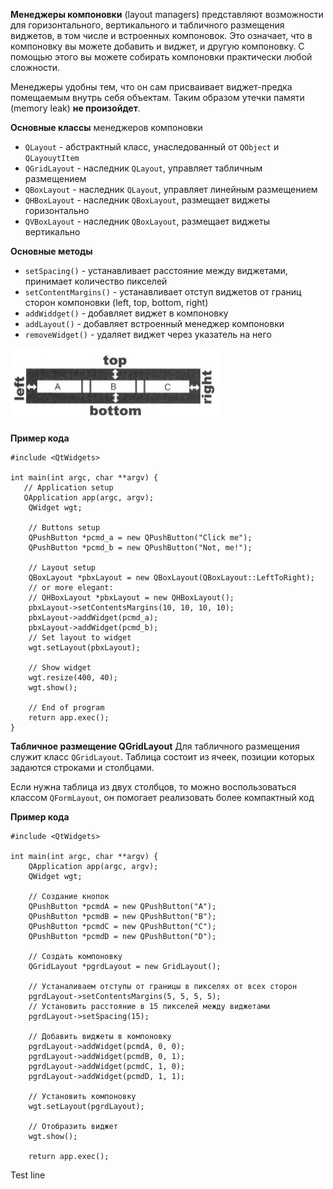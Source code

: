 **Менеджеры компоновки** (layout managers) представляют возможности для горизонтального, вертикального и табличного размещения виджетов, в том числе и встроенных компоновок. Это означает, что в компоновку вы можете добавить и виджет, и другую компоновку. С помощью этого вы можете собирать компоновки практически любой сложности.

Менеджеры удобны тем, что он сам присваивает виджет-предка помещаемым внутрь себя объектам. Таким образом утечки памяти (memory leak) **не произойдет**. 

**Основные классы** менеджеров компоновки

* `QLayout` - абстрактный класс, унаследованный от `QObject` и `QLayouytItem`
* `QGridLayout` - наследник `QLayout`, управляет табличным размещением
* `QBoxLayout` - наследник `QLayout`, управляет линейным размещением
* `QHBoxLayout` - наследник `QBoxLayout`, размещает виджеты горизонтально
* `QVBoxLayout` - наследник `QBoxLayout`, размещает виджеты вертикально

**Основные методы** 

- `setSpacing()` - устанавливает расстояние между виджетами, принимает количество пикселей
- `setContentMargins()` - устанавливает отступ виджетов от границ сторон компоновки (left, top, bottom, right)
- `addWiddget()` - добавляет виджет в компоновку
- `addLayout()` - добавляет встроенный менеджер компоновки
- `removeWidget()` - удаляет виджет через указатель на него

![Размещение виджетов по горизонтали](images/Widget_Horizontal_Layout.png)

**Пример кода**
```
#include <QtWidgets>

int main(int argc, char **argv) {
   // Application setup
   QApplication app(argc, argv);
	QWidget wgt;
	
	// Buttons setup
	QPushButton *pcmd_a = new QPushButton("Click me");
	QPushButton *pcmd_b = new QPushButton("Not, me!");
	
	// Layout setup
	QBoxLayout *pbxLayout = new QBoxLayout(QBoxLayout::LeftToRight);
	// or more elegant:
	// QHBoxLayout *pbxLayout = new QHBoxLayout();
	pbxLayout->setContentsMargins(10, 10, 10, 10);
	pbxLayout->addWidget(pcmd_a);
	pbxLayout->addWidget(pcmd_b);
	// Set layout to widget
 	wgt.setLayout(pbxLayout);
	
	// Show widget
	wgt.resize(400, 40);
	wgt.show();
	
	// End of program
	return app.exec();
}
```

**Табличное размещение QGridLayout** 
Для табличного размещения служит класс `QGridLayout`. Таблица состоит из ячеек, позиции которых задаются строками и столбцами.

Если нужна таблица из двух столбцов, то можно воспользоваться классом `QFormLayout`, он помогает реализовать более компактный код

**Пример кода**
```
#include <QtWidgets>

int main(int argc, char **argv) {
	QApplication app(argc, argv);
	QWidget wgt;
	
	// Создание кнопок
	QPushButton *pcmdA = new QPushButton("A");
	QPushButton *pcmdB = new QPushButton("B");
	QPushButton *pcmdC = new QPushButton("C");
	QPushButton *pcmdD = new QPushButton("D");
	
	// Создать компоновку
	QGridLayout *pgrdLayout = new GridLayout();

	// Устаналиваем отступы от границы в пикселях от всех сторон
	pgrdLayout->setContentsMargins(5, 5, 5, 5);
	// Установить расстояние в 15 пикселей между виджетами
	pgrdLayout->setSpacing(15);

	// Добавить виджеты в компоновку
	pgrdLayout->addWidget(pcmdA, 0, 0);
	pgrdLayout->addWidget(pcmdB, 0, 1);
	pgrdLayout->addWidget(pcmdC, 1, 0);
	pgrdLayout->addWidget(pcmdD, 1, 1);
	
	// Установить компоновку
	wgt.setLayout(pgrdLayout);
	
	// Отобразить виджет
	wgt.show();

	return app.exec();
```
Test line
